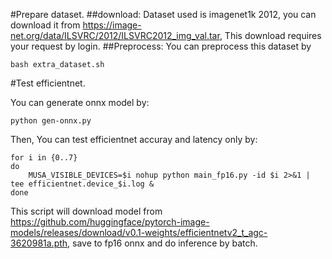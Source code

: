 #Prepare dataset.
##download:
Dataset used is imagenet1k 2012, you can download it from https://image-net.org/data/ILSVRC/2012/ILSVRC2012_img_val.tar,
This download requires your request by login.
##Preprocess:
You can preprocess this dataset by
```
bash extra_dataset.sh
```

#Test efficientnet.

You can generate onnx model by:
```
python gen-onnx.py
```
Then, You can test efficientnet accuray and latency only by:
```
for i in {0..7}
do
    MUSA_VISIBLE_DEVICES=$i nohup python main_fp16.py -id $i 2>&1 | tee efficientnet.device_$i.log &
done
```
This script will download model from https://github.com/huggingface/pytorch-image-models/releases/download/v0.1-weights/efficientnetv2_t_agc-3620981a.pth,
save to fp16 onnx and do inference by batch.
